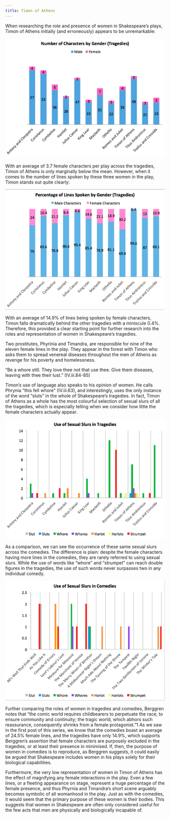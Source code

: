 ```yaml
---
title: Timon of Athens
---
```


When researching the role and presence of women in Shakespeare’s plays, Timon of Athens initially (and erroneously) appears to be unremarkable: 

![Number of characters by gender](/assets/posts/timon_of_athens/graph.png)

With an average of 3.7 female characters per play across the tragedies, Timon of Athens is only marginally below the mean. However, when it comes to the number of lines spoken by these three women in the play, Timon stands out quite clearly:

![Percentage of lines spoken by gender](/assets/posts/timon_of_athens/graph1.png)

With an average of 14.9% of lines being spoken by female characters, Timon falls dramatically behind the other tragedies with a miniscule 0.4%. Therefore, this provided a clear starting point for further research into the roles and representation of women in Shakespeare’s tragedies. 

Two prostitutes, Phyrinia and Timandra, are responsible for nine of the eleven female lines in the play. They appear in the forest with Timon who asks them to spread venereal diseases throughout the men of Athens as revenge for his poverty and homelessness. 

“Be a whore still. They love thee not that use
thee.
Give them diseases, leaving with thee their lust.” (IV.iii.84-85)

Timon’s use of language also speaks to his opinion of women. He calls Phrynia “this fell whore” (IV.iii.63), and interestingly, uses the only instance of the word “sluts” in the whole of Shakespeare’s tragedies. In fact, Timon of Athens as a whole has the most colourful selection of sexual slurs of all the tragedies, which is especially telling when we consider how little the female characters actually appear.

![Use of sexual slurs in tragedies](/assets/posts/timon_of_athens/graph2.png)

As a comparison, we can see the occurrence of these same sexual slurs across the comedies. The difference is plain: despite the female characters having more lines in the comedies, they are rarely referred to using sexual slurs. While the use of words like “whore” and “strumpet” can reach double figures in the tragedies, the use of such words never surpasses two in any individual comedy.

![Use of sexual slurs in comedies](/assets/posts/timon_of_athens/graph3.png)

Further comparing the roles of women in tragedies and comedies, Berggren notes that “the comic world requires childbearers to perpetuate the race, to ensure community and continuity; the tragic world, which abhors such reassurance, consequently shrinks from a female protagonist.”1 As we saw in the first post of this series, we know that the comedies boast an average of 24.5% female lines, and the tragedies have only 14.9%, which supports Berggren’s assertion that female characters are purposely excluded in the tragedies, or at least their presence in minimised. If, then, the purpose of women in comedies is to reproduce, as Berggren suggests, it could easily be argued that Shakespeare includes women in his plays solely for their biological capabilities. 

Furthermore, the very low representation of women in Timon of Athens has the effect of magnifying any female interactions in the play. Even a few lines, or a fleeting appearance on stage, represent a huge percentage of the female presence, and thus Phyrnia and Timandra’s short scene arguably becomes symbolic of all womanhood in the play. Just as with the comedies, it would seem that the primary purpose of these women is their bodies. This suggests that women in Shakespeare are often only considered useful for the few acts that men are physically and biologically incapable of. 
